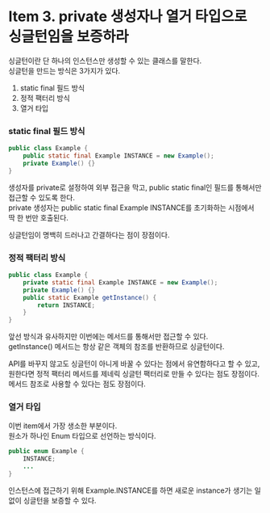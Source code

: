 # Item 3. private 생성자나 열거 타입으로 싱글턴임을 보증하라

싱글턴이란 단 하나의 인스턴스만 생성할 수 있는 클래스를 말한다.  
싱글턴을 만드는 방식은 3가지가 있다.  
1. static final 필드 방식
2. 정적 팩터리 방식
3. 열거 타입

### static final 필드 방식
```java
public class Example {
    public static final Example INSTANCE = new Example();
    private Example() {}
}
```
생성자를 private로 설정하여 외부 접근을 막고, public static final인 필드를 통해서만 접근할 수 있도록 한다.  
private 생성자는 public static final Example INSTANCE를 초기화하는 시점에서 딱 한 번만 호출된다.  

싱글턴임이 명백히 드러나고 간결하다는 점이 장점이다.

### 정적 팩터리 방식
```java
public class Example {
    private static final Example INSTANCE = new Example();
    private Example() {}
    public static Example getInstance() {
        return INSTANCE;
    }
}
```
앞선 방식과 유사하지만 이번에는 메서드를 통해서만 접근할 수 있다.  
getInstance() 메서드는 항상 같은 객체의 참조를 반환하므로 싱글턴이다.  

API를 바꾸지 않고도 싱글턴이 아니게 바꿀 수 있다는 점에서 유연함하다고 할 수 있고, 원한다면 정적 팩터리 메서드를 제네릭 싱글턴 팩터리로 만들 수 있다는 점도 장점이다.  
메서드 참조로 사용할 수 있다는 점도 장점이다.

### 열거 타입
이번 item에서 가장 생소한 부분이다.  
원소가 하나인 Enum 타입으로 선언하는 방식이다.  
```java
public enum Example {
    INSTANCE;
    ...
}
```
인스턴스에 접근하기 위해 Example.INSTANCE를 하면 새로운 instance가 생기는 일 없이 싱글턴을 보증할 수 있다.